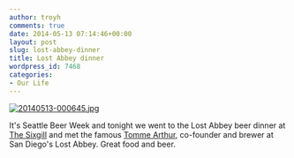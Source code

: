 ```yaml
---
author: troyh
comments: true
date: 2014-05-13 07:14:46+00:00
layout: post
slug: lost-abbey-dinner
title: Lost Abbey dinner
wordpress_id: 7468
categories:
- Our Life
---
```


  
  
[![20140513-000645.jpg](https://troyandgay.files.wordpress.com/2014/05/20140513-000645.jpg)](https://troyandgay.files.wordpress.com/2014/05/20140513-000645.jpg)

It's Seattle Beer Week and tonight we went to the Lost Abbey beer dinner at [The Sixgill](http://www.thesixgill.com/) and met the famous [Tomme Arthur](http://lostabbey.com/people/tomme-arthur/), co-founder and brewer at San Diego's Lost Abbey. Great food and beer.
